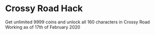 # Crossy Road Hack
Get unlimited 9999 coins and unlock all 160 characters in Crossy Road
Working as of 17th of February 2020
